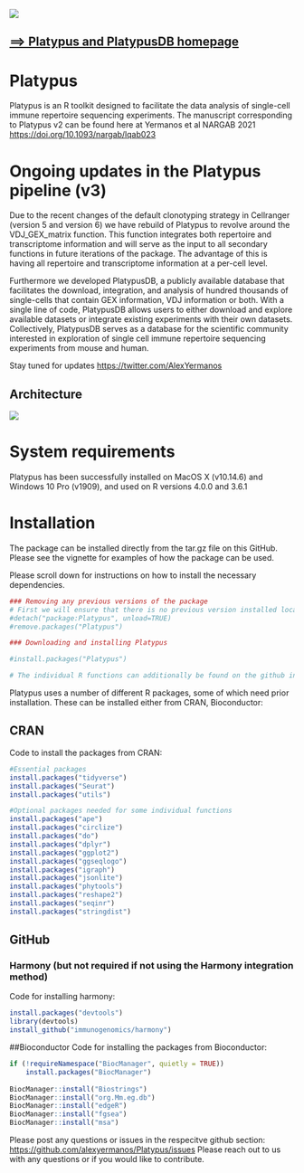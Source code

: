 
<!-- README.md is generated from README.Rmd. Please edit that file -->

![](https://repository-images.githubusercontent.com/297313954/10e0a180-713e-11eb-9a23-ef93a9d86e8b)

## [==&gt; Platypus and PlatypusDB homepage](https://alexyermanos.github.io/Platypus/index.html "Platypus and PlatypusDB homepage")

# Platypus

Platypus is an R toolkit designed to facilitate the data analysis of
single-cell immune repertoire sequencing experiments. The manuscript
corresponding to Platypus v2 can be found here at Yermanos et al NARGAB
2021 <https://doi.org/10.1093/nargab/lqab023>

# Ongoing updates in the Platypus pipeline (v3)

Due to the recent changes of the default clonotyping strategy in
Cellranger (version 5 and version 6) we have rebuild of Platypus to
revolve around the VDJ\_GEX\_matrix function. This function integrates
both repertoire and transcriptome information and will serve as the
input to all secondary functions in future iterations of the package.
The advantage of this is having all repertoire and transcriptome
information at a per-cell level.

Furthermore we developed PlatypusDB, a publicly available database that
facilitates the download, integration, and analysis of hundred thousands
of single-cells that contain GEX information, VDJ information or both.
With a single line of code, PlatypusDB allows users to either download
and explore available datasets or integrate existing experiments with
their own datasets. Collectively, PlatypusDB serves as a database for
the scientific community interested in exploration of single cell immune
repertoire sequencing experiments from mouse and human.

Stay tuned for updates <https://twitter.com/AlexYermanos>

## Architecture

![](images/PlatypusV3_abstract.png)

# System requirements

Platypus has been successfully installed on MacOS X (v10.14.6) and
Windows 10 Pro (v1909), and used on R versions 4.0.0 and 3.6.1

# Installation

The package can be installed directly from the tar.gz file on this
GitHub. Please see the vignette for examples of how the package can be
used.

Please scroll down for instructions on how to install the necessary
dependencies.

``` r
### Removing any previous versions of the package
# First we will ensure that there is no previous version installed locally
#detach("package:Platypus", unload=TRUE)
#remove.packages("Platypus")

### Downloading and installing Platypus

#install.packages("Platypus")

# The individual R functions can additionally be found on the github in the Functions branch. Within this branch, there is a folder "R" which contains the individual functions. This can similarly be downloaded and loaded into the R environment incase not all functions are desired. Similarly, these functions are actively updated and may include more features than the in current CRAN version. 
```

Platypus uses a number of different R packages, some of which need prior
installation. These can be installed either from CRAN, Bioconductor:

## CRAN

Code to install the packages from CRAN:

``` r
#Essential packages
install.packages("tidyverse")
install.packages("Seurat")
install.packages("utils")

#Optional packages needed for some individual functions
install.packages("ape")
install.packages("circlize")
install.packages("do")
install.packages("dplyr")
install.packages("ggplot2")
install.packages("ggseqlogo")
install.packages("igraph")
install.packages("jsonlite")
install.packages("phytools")
install.packages("reshape2")
install.packages("seqinr")
install.packages("stringdist")
```

## GitHub

### Harmony (but not required if not using the Harmony integration method)

Code for installing harmony:

``` r
install.packages("devtools")
library(devtools)
install_github("immunogenomics/harmony")
```

\#\#Bioconductor Code for installing the packages from Bioconductor:

``` r
if (!requireNamespace("BiocManager", quietly = TRUE))
    install.packages("BiocManager")
    
BiocManager::install("Biostrings")
BiocManager::install("org.Mm.eg.db")
BiocManager::install("edgeR")
BiocManager::install("fgsea")
BiocManager::install("msa")
```

Please post any questions or issues in the respecitve github section:
<https://github.com/alexyermanos/Platypus/issues> Please reach out to us
with any questions or if you would like to contribute.
